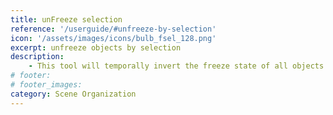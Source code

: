 ```yaml
---
title: unFreeze selection
reference: '/userguide/#unfreeze-by-selection'
icon: '/assets/images/icons/bulb_fsel_128.png'
excerpt: unfreeze objects by selection
description:
    - This tool will temporally invert the freeze state of all objects and let you select the ones you want to unfreeze.
# footer:
# footer_images:
category: Scene Organization
---
```

